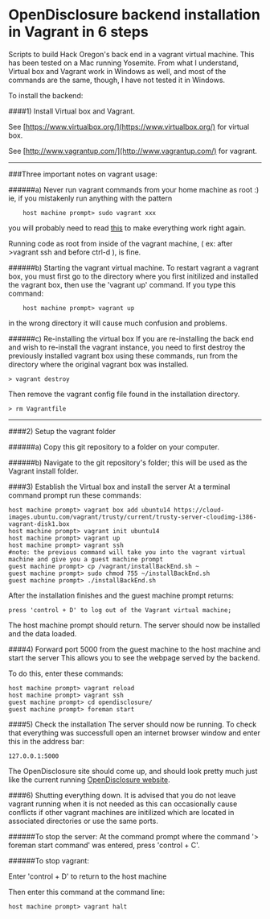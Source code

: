 OpenDisclosure backend installation in Vagrant in 6 steps
=================

Scripts to build Hack Oregon's back end in a vagrant virtual machine.
This has been tested on a Mac running Yosemite. From what I understand, Virtual box and Vagrant work in Windows as well, and most of the commands are the same, though, I have not tested it in Windows.

To install the backend:

####1) Install Virtual box and Vagrant.

See [https://www.virtualbox.org/](https://www.virtualbox.org/) for virtual box.
	
See [http://www.vagrantup.com/](http://www.vagrantup.com/) for vagrant.
		
-----------------------
###Three important notes on vagrant usage:
	
######a) Never run vagrant commands from your home machine as root :)
  ie, if you mistakenly run anything with the pattern 
	
		host machine prompt> sudo vagrant xxx
		
  you will probably need to read [this](http://stackoverflow.com/questions/25652769/should-vagrant-require-sudo-for-each-command) to make everything   work right again.
	
  Running code as root from inside of the vagrant machine, ( ex: after >vagrant ssh and before ctrl-d ), is fine. 
	
######b) Starting the vagrant virtual machine. 
  To restart vagrant a vagrant box, you must first go to the directory where you first initilized and installed the   vagrant box, then use the 'vagrant up' command. If you type this command:
		
		host machine prompt> vagrant up
		
  in the wrong directory it will cause much confusion and problems. 
	
######c) Re-installing the virtual box
  If you are re-installing the back end and wish to re-install the vagrant instance, you need to first destroy the previously installed vagrant box using these commands, run from the directory where the original vagrant box was installed. 
  
	> vagrant destroy
	
  Then remove the vagrant config file found in the installation directory.
  
	> rm Vagrantfile

-----------------------
####2) Setup the vagrant folder

######a) Copy this git repository to a folder on your computer.
	
######b) Navigate to the git repository's folder; this will be used as the Vagrant install folder.
  
####3) Establish the Virtual box and install the server
At a terminal command prompt run these commands:
  
	host machine prompt> vagrant box add ubuntu14 https://cloud-images.ubuntu.com/vagrant/trusty/current/trusty-server-cloudimg-i386-vagrant-disk1.box
	host machine prompt> vagrant init ubuntu14
	host machine prompt> vagrant up
	host machine prompt> vagrant ssh
	#note: the previous command will take you into the vagrant virtual machine and give you a guest machine prompt
	guest machine prompt> cp /vagrant/installBackEnd.sh ~
	guest machine prompt> sudo chmod 755 ~/installBackEnd.sh
	guest machine prompt> ./installBackEnd.sh

After the installation finishes and the guest machine prompt returns:
 	
 	press 'control + D' to log out of the Vagrant virtual machine; 
 	
The host machine prompt should return.
The server should now be installed and the data loaded.	

####4) Forward port 5000 from the guest machine to the host machine and start the server
This allows you to see the webpage served by the backend.

To do this, enter these commands:
 
 	host machine prompt> vagrant reload
	host machine prompt> vagrant ssh
	guest machine prompt> cd opendisclosure/
	guest machine prompt> foreman start
	
####5) Check the installation
The server should now be running. To check that everything was successfull open an internet browser window and enter this in the address bar:
  	
  	127.0.0.1:5000
	
The OpenDisclosure site should come up, and should look pretty much just like the current running [OpenDisclosure website](http://www.opendisclosure.io/). 

####6) Shutting everything down. 
It is advised that you do not leave vagrant running when it is not needed as this can occasionally cause conflicts if other vagrant machines are initilized which are located in associated directories or use the same ports. 

######To stop the server:
At the command prompt where the command '> foreman start command' was entered, press 'control + C'. 
  
######To stop vagrant:

Enter 'control + D' to return to the host machine

Then enter this command at the command line:

	host machine prompt> vagrant halt

